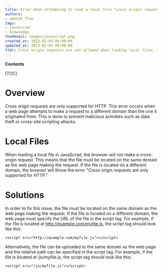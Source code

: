 ```yaml
---
title: Error when attempting to load a local file "cross origin requests are not supported for non-http protocols."
authors:
- smooth_flow
tags:
- javascript
- knowledge
thumbnail: images/javascript.png
created_at: 2023-02-03 00:00:00
updated_at: 2023-02-03 00:00:00
tldr: Cross origin requests are not allowed when loading local files, so this error is expected.
---
```


**Contents**

[TOC]

# Overview
Cross origin requests are only supported for HTTP. This error occurs when a web page attempts to make a request to a different domain than the one it originated from. This is done to prevent malicious activities such as data theft or cross-site scripting attacks.

# Local Files
When loading a local file in JavaScript, the browser will not make a cross-origin request. This means that the file must be located on the same domain as the web page making the request. If the file is located on a different domain, the browser will throw the error "Cross origin requests are only supported for HTTP."

# Solutions
In order to fix this issue, the file must be located on the same domain as the web page making the request. If the file is located on a different domain, the web page must specify the URL of the file in the script tag. For example, if the file is located at http://example.com/myfile.js, the script tag should look like this:

```
<script src="http://example.com/myfile.js"></script>
```

Alternatively, the file can be uploaded to the same domain as the web page and the relative path can be specified in the script tag. For example, if the file is located at /js/myfile.js, the script tag should look like this:

```
<script src="/js/myfile.js"></script>
```

